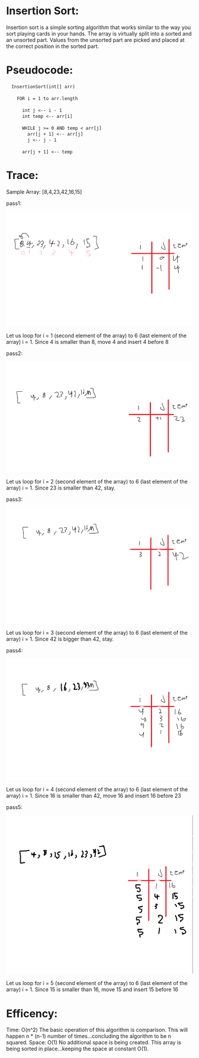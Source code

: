 # Insertion Sort:
Insertion sort is a simple sorting algorithm that works similar to the way you sort playing cards in your hands. The array is virtually split into a sorted and an unsorted part. Values from the unsorted part are picked and placed at the correct position in the sorted part.

# Pseudocode:

```
  InsertionSort(int[] arr)

    FOR i = 1 to arr.length

      int j <-- i - 1
      int temp <-- arr[i]

      WHILE j >= 0 AND temp < arr[j]
        arr[j + 1] <-- arr[j]
        j <-- j - 1

      arr[j + 1] <-- temp
```

# Trace:

Sample Array: [8,4,23,42,16,15]

pass1:

![pass1](./Screenshot_1.png)

Let us loop for i = 1 (second element of the array) to 6 (last element of the array)
i = 1. Since 4 is smaller than 8, move 4 and insert 4 before 8 



pass2:

![pass2](./Screenshot_2.png)

Let us loop for i = 2 (second element of the array) to 6 (last element of the array)
i = 1. Since 23 is smaller than 42, stay.




pass3:

![pass3](./Screenshot_3.png)

Let us loop for i = 3 (second element of the array) to 6 (last element of the array)
i = 1. Since 42 is bigger than 42, stay.



pass4:

![pass4](./Screenshot_4.png)

Let us loop for i = 4 (second element of the array) to 6 (last element of the array)
i = 1. Since 16 is smaller than 42, move 16 and insert 16 before 23


pass5:

![pass5](./Screenshot_5.png)

Let us loop for i = 5 (second element of the array) to 6 (last element of the array)
i = 1. Since 15 is smaller than 16, move 15 and insert 15 before 16

# Efficency:

Time: O(n^2)
The basic operation of this algorithm is comparison. This will happen n * (n-1) number of times…concluding the algorithm to be n squared.
Space: O(1)
No additional space is being created. This array is being sorted in place…keeping the space at constant O(1).
